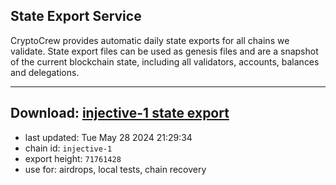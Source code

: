 ## State Export Service
CryptoCrew provides automatic daily state exports for all chains we validate. State export files can be used as genesis files and are a snapshot of the current blockchain state, including all validators, accounts, balances and delegations.

---
**Download: [injective-1 state export](https://dl-eu2.ccvalidators.com/SERVICE/injective/injective-1_export_71761428.json)**
---

- last updated: Tue May 28 2024 21:29:34
- chain id: `injective-1`
- export height: `71761428`
- use for: airdrops, local tests, chain recovery
